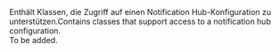 <Namespace Name="Microsoft.Azure.NotificationHubs.Configuration">
  <Docs>
    <summary><span data-ttu-id="0d33e-101">Enthält Klassen, die Zugriff auf einen Notification Hub-Konfiguration zu unterstützen.</span><span class="sxs-lookup"><span data-stu-id="0d33e-101">Contains classes that support access to a notification hub configuration.</span></span></summary> 
    <remarks>To be added.</remarks>
  </Docs>
</Namespace>

